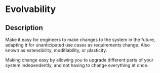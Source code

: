 # Evolvability

## Description

Make it easy for engineers to make changes to the system in the future, adapting it for unanticipated use cases as requirements change. Also known as extensibility, modifiability, or plasticity.

Making change easy by allowing you to upgrade different parts of your system independently, and not having to change everything at once.
